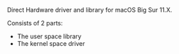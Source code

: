 Direct Hardware driver and library for macOS Big Sur 11.X.

Consists of 2 parts:
- The user space library
- The kernel space driver

